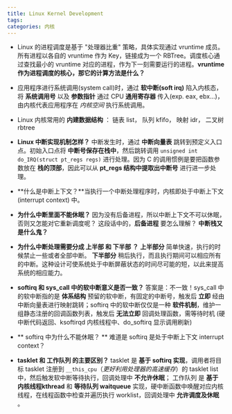 ```yaml
---
title: Linux Kernel Development
tags:
categories: 内核
---
```


* Linux 的进程调度是基于 "处理器比重" 策略，具体实现通过 vruntime 成员。所有进程以各自的 vruntime 作为 Key，链接成为一个 RBTree。调度核心通过查找最小的 vruntime 对应的进程，作为下一刻需要运行的进程。**vruntime 作为进程调度的核心，那它的计算方法是什么？**

* 应用程序进行系统调用(system call)时，通过 **软中断(soft irq)** 陷入内核态，将 **系统调用号** 以及 **参数指针** 通过 CPU **通用寄存器** 传入(exp. eax, ebx...)，由内核代表应用程序在 *内核空间* 执行系统调用。

* Linux 内核常用的 **内建数据结构** ： 链表 list， 队列 kfifo， 映射 idr， 二叉树 rbtree

* **Linux 中断实现机制怎样？** 中断发生时，通过 **中断向量表** 跳转到预定义入口点。初始入口点将 **中断号保存在栈中**，然后跳转调用 ```unsigned int do_IRQ(struct pt_regs regs)``` 进行处理。因为 C 的调用惯例是要把函数参数放在 **栈的顶部**，因此可以从 **pt_regs 结构中提取出中断号** 进行进一步处理。

* **什么是中断上下文？**当执行一个中断处理程序时，内核即处于中断上下文 (interrupt context) 中。

* **为什么中断里面不能休眠？** 因为没有后备进程，所以中断上下文不可以休眠，否则又怎能对它重新调度呢？ 这段话中的，**后备进程** 要怎么理解？ **中断栈又是什么鬼？**

* **为什么中断处理需要分成 上半部 和 下半部 ？**  **上半部分** 简单快速，执行的时候禁止一些或者全部中断。 **下半部分** 稍后执行，而且执行期间可以相应所有的中断。这种设计可使系统处于中断屏蔽状态的时间尽可能的短，以此来提高系统的相应能力。

* **softirq 和 sys_call 中的软中断意义是否一致？** 答案是：不一致！sys_call 中的软中断指的是 **体系结构** 预留的软中断，有固定的中断号，触发后 **立即** 经由中断向量表进行映射跳转；softirq 中的软中断仅仅是一种 **软件机制**，维护一组静态注册的回调函数列表，触发后 **无法立即** 回调处理函数，需等待时机 (硬中断代码返回、ksoftirqd 内核线程中、do_softirq 显示调用刷新)

* ** softirq 中为什么不能休眠？ ** 难道是 softirq 是处于中断上下文 interrupt context？

* **tasklet 和 工作队列 的主要区别？** tasklet 是 **基于 softirq 实现**，调用者将目标 tasklet 注册到 ```__this_cpu```（*更好利用处理器的高速缓存*）的 tasklet list 中，然后触发软中断等待执行，回调处理中 **不允许休眠**； 工作队列 是 **基于 内核线程kthread** 和 **等待队列 waitqueue** 实现，硬中断函数中唤醒对应内核线程，在线程函数中检查并遍历执行 worklist，回调处理中 **允许调度及休眠** 。
